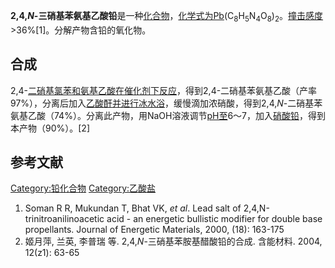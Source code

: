 **2,4,*N*-三硝基苯氨基乙酸铅**是一种[化合物](../Page/化合物.md "wikilink")，[化学式为Pb](../Page/化学式.md "wikilink")(C<sub>8</sub>H<sub>5</sub>N<sub>4</sub>O<sub>8</sub>)<sub>2</sub>。[撞击感度](https://zh.wikipedia.org/wiki/撞击感度 "wikilink")\>36%\[1\]。分解产物含铅的氧化物。

## 合成

2,4-[二硝基氯苯和](https://zh.wikipedia.org/wiki/二硝基氯苯 "wikilink")[氨基乙酸在](https://zh.wikipedia.org/wiki/氨基乙酸 "wikilink")[催化剂下反应](../Page/催化剂.md "wikilink")，得到2,4-二硝基苯氨基乙酸（产率97%），分离后加入[乙酸酐并进行冰水浴](../Page/乙酸酐.md "wikilink")，缓慢滴加浓硝酸，得到2,4,*N*-二硝基苯氨基乙酸（74%）。分离此产物，用NaOH溶液调节[pH至](https://zh.wikipedia.org/wiki/pH "wikilink")6～7，加入[硝酸铅](https://zh.wikipedia.org/wiki/硝酸铅 "wikilink")，得到本产物（90%）。\[2\]

## 参考文献

[Category:铅化合物](https://zh.wikipedia.org/wiki/Category:铅化合物 "wikilink")
[Category:乙酸盐](https://zh.wikipedia.org/wiki/Category:乙酸盐 "wikilink")

1.  Soman R R, Mukundan T, Bhat VK, *et al*. Lead salt of
    2,4,N-trinitroanilinoacetic acid - an energetic bullistic modifier
    for double base propellants. Journal of Energetic Materials, 2000,
    (18): 163-175
2.  姬月萍, 兰英, 李普瑞 等. 2,4,*N*-三硝基苯胺基醋酸铅的合成. 含能材料. 2004, 12(z1): 63-65